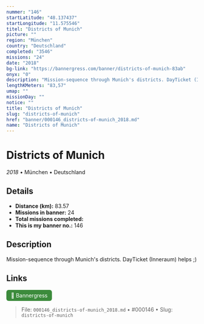 ```yaml
---
nummer: "146"
startLatitude: "48.137437"
startLongitude: "11.575546"
titel: "Districts of Munich"
picture: ""
region: "München"
country: "Deutschland"
completed: "3546"
missions: "24"
date: "2018"
bg-link: "https://bannergress.com/banner/districts-of-munich-83ab"
onyx: "0"
description: "Mission-sequence through Munich's districts. DayTicket (Inneraum) helps ;)"
lengthKMeters: "83,57"
umap: ""
missionDay: ""
notice: ""
title: "Districts of Munich"
slug: "districts-of-munich"
href: "banner/000146_districts-of-munich_2018.md"
name: "Districts of Munich"
---
```

# Districts of Munich

*2018* • München • Deutschland





## Details
- **Distance (km):** 83.57
- **Missions in banner:** 24
- **Total missions completed:** 
- **This is my banner no.:** 146



## Description
Mission-sequence through Munich's districts. DayTicket (Inneraum) helps ;)



## Links
<a href="https://bannergress.com/banner/districts-of-munich-83ab" target="_blank" style="display:inline-block;margin-right:8px;padding:6px 12px;background:#3c8b3c;color:#fff;text-decoration:none;border-radius:6px;">🔗 Bannergress</a>



> File: `000146_districts-of-munich_2018.md` • #000146 • Slug: `districts-of-munich`
